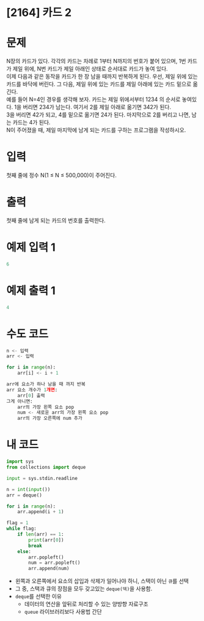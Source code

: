 # [2164] 카드 2

# 문제
N장의 카드가 있다. 각각의 카드는 차례로 1부터 N까지의 번호가 붙어 있으며, 1번 카드가 제일 위에, N번 카드가 제일 아래인 상태로 순서대로 카드가 놓여 있다.  
이제 다음과 같은 동작을 카드가 한 장 남을 때까지 반복하게 된다. 우선, 제일 위에 있는 카드를 바닥에 버린다. 그 다음, 제일 위에 있는 카드를 제일 아래에 있는 카드 밑으로 옮긴다.  
예를 들어 N=4인 경우를 생각해 보자. 카드는 제일 위에서부터 1234 의 순서로 놓여있다. 1을 버리면 234가 남는다. 여기서 2를 제일 아래로 옮기면 342가 된다.  
3을 버리면 42가 되고, 4를 밑으로 옮기면 24가 된다. 마지막으로 2를 버리고 나면, 남는 카드는 4가 된다.  
N이 주어졌을 때, 제일 마지막에 남게 되는 카드를 구하는 프로그램을 작성하시오.

# 입력
첫째 줄에 정수 N(1 ≤ N ≤ 500,000)이 주어진다.

# 출력
첫째 줄에 남게 되는 카드의 번호를 출력한다.

# 예제 입력 1
```python
6
```

# 예제 출력 1
```python
4
```

# 수도 코드
```python
n <- 입력
arr <- 입력

for i in range(n):
    arr[i] <- i + 1

arr에 요소가 하나 남을 때 까지 반복
arr 요소 개수가 1개면:
    arr[0] 출력
그게 아니면:
    arr의 가장 왼쪽 요소 pop
    num <- 새로운 arr의 가장 왼쪽 요소 pop
    arr의 가장 오른쪽에 num 추가
```

# 내 코드
```python
import sys
from collections import deque

input = sys.stdin.readline

n = int(input())
arr = deque()

for i in range(n):
    arr.append(i + 1)

flag = 1
while flag:
    if len(arr) == 1:
        print(arr[0])
        break
    else:
        arr.popleft()
        num = arr.popleft()
        arr.append(num)
```
- 왼쪽과 오른쪽에서 요소의 삽입과 삭제가 일어나야 하니, 스택이 아닌 `큐`를 선택
- 그 중, 스택과 큐의 장점을 모두 갖고있는 `deque(덱)`을 사용함.
- `deque`를 선택한 이유
  - 데이터의 연산을 앞뒤로 처리할 수 있는 양방향 자료구조
  - `queue` 라이브러리보다 사용법 간단

